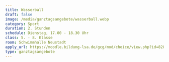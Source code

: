 ```yaml
---
title: Wasserball
draft: false
image: /media/ganztagsangebote/wasserball.webp
category: Sport
duration: 2. Stunden
schedule: Dienstag, 17.00 - 18.30 Uhr
class: 5. - 8. Klasse
room: Schwimmhalle Neustadt
apply_url: https://moodle.bildung-lsa.de/gcg/mod/choice/view.php?id=828
type: ganztagsangebote
---
```




